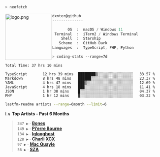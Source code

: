 ```zsh
> neofetch
```

<img align="left" src="https://user-images.githubusercontent.com/17434202/213643827-2660ae3a-d75f-4961-a865-9847c10b767f.png" alt="logo.png" width="150"/>

```csharp
dxnter@github
--------------

       OS  :  macOS / Windows 11
 Terminal  :  iTerm2 / Windows Terminal
    Shell  :  Starship
   Scheme  :  GitHub Dark
Languages  :  TypeScript, PHP, Python
```

```zsh
> coding-stats --range=7d
```

<!--START_SECTION:waka-->

```text
Total Time: 37 hrs 10 mins

TypeScript       12 hrs 39 mins  ████████▒░░░░░░░░░░░░░░░░   33.57 %
Markdown         8 hrs 48 mins   ██████░░░░░░░░░░░░░░░░░░░   23.37 %
YAML             4 hrs 47 mins   ███▒░░░░░░░░░░░░░░░░░░░░░   12.69 %
JavaScript       4 hrs 18 mins   ███░░░░░░░░░░░░░░░░░░░░░░   11.41 %
JSON             1 hr 38 mins    █░░░░░░░░░░░░░░░░░░░░░░░░   04.37 %
PHP              1 hr 12 mins    ▓░░░░░░░░░░░░░░░░░░░░░░░░   03.22 %
```

<!--END_SECTION:waka-->

```zsh
lastfm-readme artists --range=6month --limit=6
```

<!--START_LASTFM_ARTISTS:{"period": "6month", "rows": 6}-->
<a href="https://last.fm" target="_blank"><img src="https://user-images.githubusercontent.com/17434202/215290617-e793598d-d7c9-428f-9975-156db1ba89cc.svg" alt="Last.fm Logo" width="18" height="13"/></a> **Top Artists - Past 6 Months**

> `347 ▶️` ∙ **[Bones](https://www.last.fm/music/Bones)**<br/>
> `149 ▶️` ∙ **[Pi’erre Bourne](https://www.last.fm/music/Pi%E2%80%99erre+Bourne)**<br/>
> `134 ▶️` ∙ **[Iglooghost](https://www.last.fm/music/Iglooghost)**<br/>
> `128 ▶️` ∙ **[Charli XCX](https://www.last.fm/music/Charli+XCX)**<br/>
> `97 ▶️` ∙ **[Mac Quayle](https://www.last.fm/music/Mac+Quayle)**<br/>
> `56 ▶️` ∙ **[SZA](https://www.last.fm/music/SZA)**<br/>
<!--END_LASTFM_ARTISTS-->
